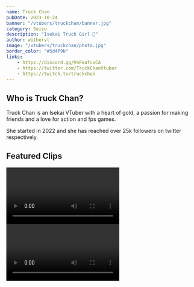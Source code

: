 ```yaml
---
name: Truck Chan
pubDate: 2023-10-24
banner: "/vtubers/truckchan/banner.jpg"
category: Seiso
description: "Isekai Truck Girl 🚚"
author: withervt
image: "/vtubers/truckchan/photo.jpg"
border_color: "#5d4f9b"
links: 
    - https://discord.gg/VnFeafcxCA
    - https://twitter.com/TruckChanVtuber
    - https://twitch.tv/truckchan
---
```


## Who is Truck Chan?

Truck Chan is an Isekai VTuber with a heart of gold, a passion for making friends and a love for action and fps games.

She started in 2022 and she has reached over 25k followers on twitter respectively.

## Featured Clips

<video controls>
  <source src="/vtubers/truckchan/clips/AT-cm MHjpGtosO1Ozi6xzDbJZWg.mp4" type="video/mp4">
</video>

<video controls>
  <source src="/vtubers/truckchan/clips/AT-cm WObpRu1A0Fg4aHppL1ZgSw.mp4" type="video/mp4">
</video>